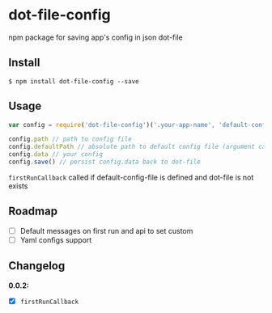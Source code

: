 # dot-file-config

npm package for saving app's config in json dot-file

## Install

```
$ npm install dot-file-config --save
```

## Usage

```javascript
var config = require('dot-file-config')('.your-app-name', 'default-config-file', firstRunCallback);

config.path // path to config file
config.defaultPath // absolute path to default config file (argument can be relative)
config.data // your config
config.save() // persist config.data back to dot-file
```

`firstRunCallback` called if default-config-file is defined and dot-file is not exists

## Roadmap

- [ ] Default messages on first run and api to set custom
- [ ] Yaml configs support

## Changelog

__0.0.2:__

- [x] `firstRunCallback`
